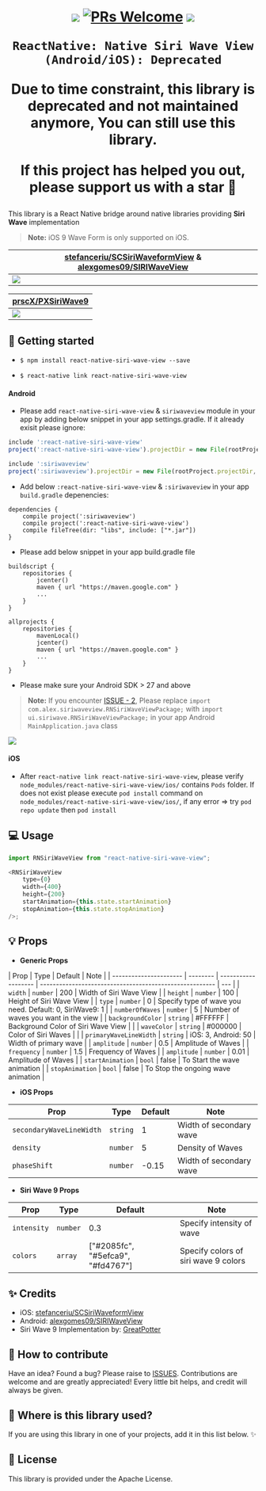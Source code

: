 <h1 align="center">

<p align="center">
  <a href="https://www.npmjs.com/package/react-native-siri-wave-view"><img src="http://img.shields.io/npm/v/react-native-siri-wave-view.svg?style=flat" /></a>
  <a href="https://github.com/prscX/react-native-siri-wave-view/pulls"><img alt="PRs Welcome" src="https://img.shields.io/badge/PRs-welcome-brightgreen.svg" /></a>
  <a href="https://github.com/prscX/react-native-siri-wave-view#License"><img src="https://img.shields.io/npm/l/react-native-siri-wave-view.svg?style=flat" /></a>
</p>

    ReactNative: Native Siri Wave View (Android/iOS): Deprecated

Due to time constraint, this library is deprecated and not maintained anymore, You can still use this library.

If this project has helped you out, please support us with a star 🌟

</h1>

This library is a React Native bridge around native libraries providing **Siri Wave** implementation

> **Note:** iOS 9 Wave Form is only supported on iOS.

| **[stefanceriu/SCSiriWaveformView](https://github.com/stefanceriu/SCSiriWaveformView) & [alexgomes09/SIRIWaveView](https://github.com/alexgomes09/SIRIWaveView)** |
| ----------------------------------------------------------------------------------------------------------------------------------------------------------------- |
| <img src="https://cdn.dribbble.com/users/341264/screenshots/2203511/wave.gif" />                                                                                  |

| **[prscX/PXSiriWave9](https://github.com/prscX/PXSiriWave9)** |
| ------------------------------------------------------------- |
| <img src="./assets/siriwave9.gif" />                          |

## 📖 Getting started

-   `$ npm install react-native-siri-wave-view --save`

-   `$ react-native link react-native-siri-wave-view`

#### Android

-   Please add `react-native-siri-wave-view` & `siriwaveview` module in your app by adding below snippet in your app settings.gradle. If it already exisit please ignore:

```javascript
include ':react-native-siri-wave-view'
project(':react-native-siri-wave-view').projectDir = new File(rootProject.projectDir, '../node_modules/react-native-siri-wave-view/android')

include ':siriwaveview'
project(':siriwaveview').projectDir = new File(rootProject.projectDir, '../node_modules/react-native-siri-wave-view/android/SIRIWaveView/siriwaveview')
```

-   Add below `:react-native-siri-wave-view` & `:siriwaveview` in your app `build.gradle` depenencies:

```
dependencies {
    compile project(':siriwaveview')
    compile project(':react-native-siri-wave-view')
    compile fileTree(dir: "libs", include: ["*.jar"])
}

```

-   Please add below snippet in your app build.gradle file

```
buildscript {
    repositories {
        jcenter()
        maven { url "https://maven.google.com" }
        ...
    }
}

allprojects {
    repositories {
        mavenLocal()
        jcenter()
        maven { url "https://maven.google.com" }
        ...
    }
}
```

-   Please make sure your Android SDK > 27 and above

> **Note:** If you encounter [ISSUE - 2](https://github.com/prscX/react-native-siri-wave-view/issues/2), Please replace `import com.alex.siriwaveview.RNSiriWaveViewPackage;` with `import ui.siriwave.RNSiriWaveViewPackage;` in your app Android `MainApplication.java` class

<img src="./assets/ISSUE.png" />

#### iOS

-   After `react-native link react-native-siri-wave-view`, please verify `node_modules/react-native-siri-wave-view/ios/` contains `Pods` folder. If does not exist please execute `pod install` command on `node_modules/react-native-siri-wave-view/ios/`, if any error => try `pod repo update` then `pod install`

## 💻 Usage

```javascript
import RNSiriWaveView from "react-native-siri-wave-view";

<RNSiriWaveView
	type={0}
	width={400}
	height={200}
	startAnimation={this.state.startAnimation}
	stopAnimation={this.state.stopAnimation}
/>;
```

## 💡 Props

-   **Generic Props**

| Prop                   | Type     | Default             | Note                                                    |
| ---------------------- | -------- | ------------------- | ------------------------------------------------------- | --- |
| `width`                | `number` | 200                 | Width of Siri Wave View                                 |
| `height`               | `number` | 100                 | Height of Siri Wave View                                |
| `type`                 | `number` | 0                   | Specify type of wave you need. Default: 0, SiriWave9: 1 |
| `numberOfWaves`        | `number` | 5                   | Number of waves you want in the view                    |
| `backgroundColor`      | `string` | #FFFFFF             | Background Color of Siri Wave View                      |     |
| `waveColor`            | `string` | #000000             | Color of Siri Waves                                     |     |
| `primaryWaveLineWidth` | `string` | iOS: 3, Android: 50 | Width of primary wave                                   |
| `amplitude`            | `number` | 0.5                 | Amplitude of Waves                                      |
| `frequency`            | `number` | 1.5                 | Frequency of Waves                                      |
| `amplitude`            | `number` | 0.01                | Amplitude of Waves                                      |
| `startAnimation`       | `bool`   | false               | To Start the wave animation                             |
| `stopAnimation`        | `bool`   | false               | To Stop the ongoing wave animation                      |

-   **iOS Props**

| Prop                     | Type     | Default | Note                    |
| ------------------------ | -------- | ------- | ----------------------- |
| `secondaryWaveLineWidth` | `string` | 1       | Width of secondary wave |
| `density`                | `number` | 5       | Density of Waves        |
| `phaseShift`             | `number` | -0.15   | Width of secondary wave |

-   **Siri Wave 9 Props**

| Prop        | Type     | Default                           | Note                                 |
| ----------- | -------- | --------------------------------- | ------------------------------------ |
| `intensity` | `number` | 0.3                               | Specify intensity of wave            |
| `colors`    | `array`  | ["#2085fc", "#5efca9", "#fd4767"] | Specify colors of siri wave 9 colors |

## ✨ Credits

-   iOS: [stefanceriu/SCSiriWaveformView](https://github.com/stefanceriu/SCSiriWaveformView)
-   Android: [alexgomes09/SIRIWaveView](https://github.com/alexgomes09/SIRIWaveView)
-   Siri Wave 9 Implementation by: [GreatPotter](https://github.com/GreatPotter)

## 🤔 How to contribute

Have an idea? Found a bug? Please raise to [ISSUES](https://github.com/prscX/react-native-bottom-action-sheet/issues).
Contributions are welcome and are greatly appreciated! Every little bit helps, and credit will always be given.

## 💫 Where is this library used?

If you are using this library in one of your projects, add it in this list below. ✨

## 📜 License

This library is provided under the Apache License.
